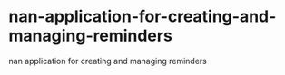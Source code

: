 # nan-application-for-creating-and-managing-reminders
nan application for creating and managing reminders
